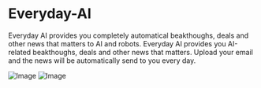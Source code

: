 # Everyday-AI
Everyday AI provides you completely automatical beakthoughs, deals and other news that matters to AI and robots.
Everyday AI provides you AI-related beakthoughs, deals and other news that matters. Upload your email and the news will be automatically send to you every day.

![Image](https://github.com/user-attachments/assets/332d2ecf-6c5f-414f-8be2-9a2e4ec304a5)
![Image](https://github.com/user-attachments/assets/0fb71078-f6c5-4349-80db-e593c450362d)
